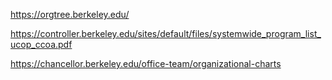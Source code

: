 https://orgtree.berkeley.edu/

https://controller.berkeley.edu/sites/default/files/systemwide_program_list_ucop_ccoa.pdf

https://chancellor.berkeley.edu/office-team/organizational-charts
